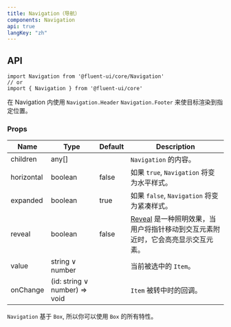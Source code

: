 ```yaml
---
title: Navigation（导航）
components: Navigation
api: true
langKey: "zh"
---
```


## API

```
import Navigation from '@fluent-ui/core/Navigation'
// or
import { Navigation } from '@fluent-ui/core'
```

在 Navigation 内使用 `Navigation.Header` `Navigation.Footer` 来使目标渲染到指定位置。

### Props

| Name | Type | Default | Description |
| --- | --- | --- | --- |
| children | any[] |  | `Navigation` 的内容。 |
| horizontal | boolean | false | 如果 `true`, `Navigation` 将变为水平样式。 |
| expanded | boolean | true | 如果 `false`, `Navigation` 将变为紧凑样式。 |
| reveal | boolean | false | [Reveal](https://docs.microsoft.com/en-us/windows/uwp/design/style/reveal) 是一种照明效果，当用户将指针移动到交互元素附近时，它会高亮显示交互元素。 |
| value | string &or; number |  | 当前被选中的 `Item`。 |
| onChange | (id: string &or; number) => void |  | `Item` 被转中时的回调。 |

`Navigation` 基于 `Box`, 所以你可以使用 `Box` 的所有特性。
